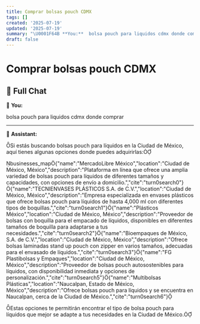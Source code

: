 ```yaml
---
title: Comprar bolsas pouch CDMX
tags: []
created: '2025-07-19'
updated: '2025-07-19'
summary: "\U0001F64B **You:**  bolsa pouch para liquidos cdmx donde comprar"
draft: false
---
```


# Comprar bolsas pouch CDMX

## 🧠 Full Chat

🙋 **You:**

bolsa pouch para liquidos cdmx donde comprar

---

🤖 **Assistant:**

Si estás buscando bolsas pouch para líquidos en la Ciudad de México, aquí tienes algunas opciones donde puedes adquirirlas:

businesses_map{"name":"MercadoLibre México","location":"Ciudad de México, México","description":"Plataforma en línea que ofrece una amplia variedad de bolsas pouch para líquidos de diferentes tamaños y capacidades, con opciones de envío a domicilio.","cite":"turn0search0"}{"name":"TECNIENVASES PLÁSTICOS S.A. de C.V.","location":"Ciudad de México, México","description":"Empresa especializada en envases plásticos que ofrece bolsas pouch para líquidos de hasta 4,000 ml con diferentes tipos de boquillas.","cite":"turn0search1"}{"name":"Plásticos México","location":"Ciudad de México, México","description":"Proveedor de bolsas con boquilla para el empacado de líquidos, disponibles en diferentes tamaños de boquilla para adaptarse a tus necesidades.","cite":"turn0search2"}{"name":"Bioempaques de México, S.A. de C.V.","location":"Ciudad de México, México","description":"Ofrece bolsas laminadas stand up pouch con zipper en varios tamaños, adecuadas para el envasado de líquidos.","cite":"turn0search3"}{"name":"FG Plastibolsas y Empaques","location":"Ciudad de México, México","description":"Proveedor de bolsas pouch autosostenibles para líquidos, con disponibilidad inmediata y opciones de personalización.","cite":"turn0search5"}{"name":"Multibolsas Plásticas","location":"Naucalpan, Estado de México, México","description":"Ofrece bolsas pouch para líquidos y se encuentra en Naucalpan, cerca de la Ciudad de México.","cite":"turn0search6"}

Estas opciones te permitirán encontrar el tipo de bolsa pouch para líquidos que mejor se adapte a tus necesidades en la Ciudad de México.